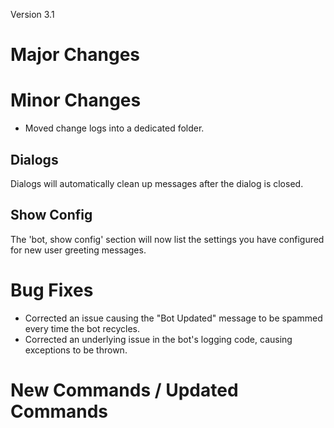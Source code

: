 Version 3.1

# Major Changes

# Minor Changes

* Moved change logs into a dedicated folder.

## Dialogs

Dialogs will automatically clean up messages after the dialog is closed.

## Show Config

The 'bot, show config' section will now list the settings you have configured for new user greeting messages.

# Bug Fixes

* Corrected an issue causing the "Bot Updated" message to be spammed every time the bot recycles.
* Corrected an underlying issue in the bot's logging code, causing exceptions to be thrown.

# New Commands / Updated Commands

